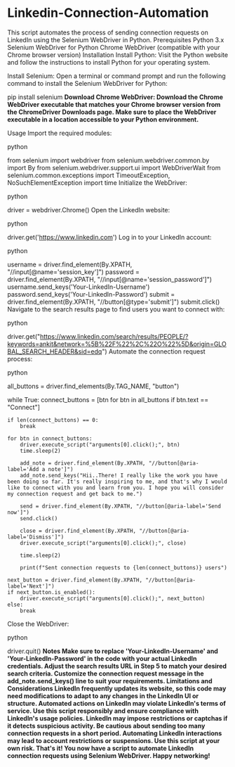 # Linkedin-Connection-Automation
This script automates the process of sending connection requests on LinkedIn using the Selenium WebDriver in Python.
Prerequisites
Python 3.x
Selenium WebDriver for Python
Chrome WebDriver (compatible with your Chrome browser version)
Installation
Install Python: Visit the Python website and follow the instructions to install Python for your operating system.

Install Selenium: Open a terminal or command prompt and run the following command to install the Selenium WebDriver for Python:


pip install selenium
**Download Chrome WebDriver: Download the Chrome WebDriver executable that matches your Chrome browser version from the ChromeDriver Downloads page. Make sure to place the WebDriver executable in a location accessible to your Python environment.**

Usage
Import the required modules:

python

from selenium import webdriver
from selenium.webdriver.common.by import By
from selenium.webdriver.support.ui import WebDriverWait
from selenium.common.exceptions import TimeoutException, NoSuchElementException
import time
Initialize the WebDriver:

python

driver = webdriver.Chrome()
Open the LinkedIn website:

python

driver.get('https://www.linkedin.com')
Log in to your LinkedIn account:

python

username = driver.find_element(By.XPATH, "//input[@name='session_key']")
password = driver.find_element(By.XPATH, "//input[@name='session_password']")
username.send_keys('Your-LinkedIn-Username')
password.send_keys('Your-LinkedIn-Password')
submit = driver.find_element(By.XPATH, "//button[@type='submit']")
submit.click()
Navigate to the search results page to find users you want to connect with:

python

driver.get("https://www.linkedin.com/search/results/PEOPLE/?keywords=ankit&network=%5B%22F%22%2C%22O%22%5D&origin=GLOBAL_SEARCH_HEADER&sid=edq")
Automate the connection request process:

python

all_buttons = driver.find_elements(By.TAG_NAME, "button")

while True:
    connect_buttons = [btn for btn in all_buttons if btn.text == "Connect"]

    if len(connect_buttons) == 0:
        break

    for btn in connect_buttons:
        driver.execute_script("arguments[0].click();", btn)
        time.sleep(2)

        add_note = driver.find_element(By.XPATH, "//button[@aria-label='Add a note']")
        add_note.send_keys("Hii..There! I really like the work you have been doing so far. It's really inspiring to me, and that's why I would like to connect with you and learn from you. I hope you will consider my connection request and get back to me.")

        send = driver.find_element(By.XPATH, "//button[@aria-label='Send now']")
        send.click()

        close = driver.find_element(By.XPATH, "//button[@aria-label='Dismiss']")
        driver.execute_script("arguments[0].click();", close)

        time.sleep(2)

        print(f"Sent connection requests to {len(connect_buttons)} users")

    next_button = driver.find_element(By.XPATH, "//button[@aria-label='Next']")
    if next_button.is_enabled():
        driver.execute_script("arguments[0].click();", next_button)
    else:
        break
Close the WebDriver:

python

driver.quit()
**Notes
Make sure to replace 'Your-LinkedIn-Username' and 'Your-LinkedIn-Password' in the code with your actual LinkedIn credentials.
Adjust the search results URL in Step 5 to match your desired search criteria.
Customize the connection request message in the add_note.send_keys() line to suit your requirements.
Limitations and Considerations
LinkedIn frequently updates its website, so this code may need modifications to adapt to any changes in the LinkedIn UI or structure.
Automated actions on LinkedIn may violate LinkedIn's terms of service. Use this script responsibly and ensure compliance with LinkedIn's usage policies.
LinkedIn may impose restrictions or captchas if it detects suspicious activity. Be cautious about sending too many connection requests in a short period.
Automating LinkedIn interactions may lead to account restrictions or suspensions. Use this script at your own risk.
That's it! You now have a script to automate LinkedIn connection requests using Selenium WebDriver. Happy networking!**
